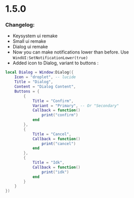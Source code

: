 # 1.5.0
### Changelog:
- Keysystem ui remake
- Small ui remake
- Dialog ui remake
- Now you can make notifications lower than before. Use `WindUI:SetNotificationLower(true)`
- Added icon to Dialog, variant to buttons :
```lua
local Dialog = Window:Dialog({
    Icon = "droplet", -- lucide
    Title = "Dialog",
    Content = "Dialog Content",
    Buttons = {
        {
            Title = "Confirm",
            Variant = "Primary", -- Or "Secondary"
            Callback = function()
                print("confirm")
            end
        },
        {
            Title = "Cancel",
            Callback = function()
                print("cancel")
            end
        },
        {
            Title = "Idk",
            Callback = function()
                print("idk")
            end
        }
    }
})
```